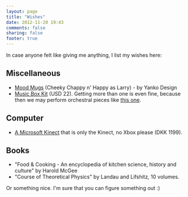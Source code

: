 ```yaml
---
layout: page
title: "Wishes"
date: 2012-11-20 19:43
comments: false
sharing: false 
footer: true
---
```


In case anyone felt like giving me anything, I list my wishes here:

Miscellaneous
-------------

* [Mood Mugs](http://store.yankodesign.com/all-products/mood-mugs) (Cheeky Chappy n' Happy as Larry) - by Yanko Design
* [Music Box Kit](http://www.kikkerland.com/products/make-your-own-music-box-kit/) (USD 22). Getting more than one is even fine, because then we may perform orchestral pieces like [this one](https://www.youtube.com/watch?v=3a9wWRxYSko).

Computer
--------

* [A Microsoft Kinect](http://www.google.com/products/catalog?q=buy+kinect&hl=en&prmd=ivsun&resnum=1&biw=1280&bih=703&um=1&ie=UTF-8&cid=6853633111128295882&ei=ud8ITYeRK8aXOrzZlbEE&sa=X&oi=product_catalog_result&ct=result&resnum=1&ved=0CEsQ8wIwAA#) that is only the Kinect, no Xbox please (DKK 1199).

<!--
DVDs
----
-->

Books
-----

* "Food & Cooking - An encyclopedia of kitchen science, history and culture" by Harold McGee
* "Course of Theoretical Physics" by Landau and Lifshitz, 10 volumes.

Or something nice. I'm sure that you can figure something out :)
